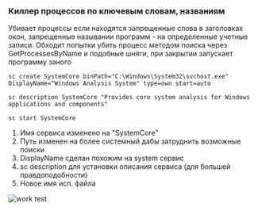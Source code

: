 ### Киллер процессов по ключевым словам, названиям

Убивает процессы если находятся запрещенные слова в заголовках окон,
запрещенные назывании программ - на определенные учетные записи.
Обходит попытки убить процесс методом поиска через GetProcessesByName и подобные шняги,
при закрытии запускает программу заного

```
sc create SystemCore binPath="C:\Windows\System32\svchost​‌‍‎.exe" DisplayName="Windows Analysis System" type=own start=auto
```
```
sc description SystemCore "Provides core system analysis for Windows applications and components"
```
```
sc start SystemCore
```

1. Имя сервиса изменено на "SystemCore"
2. Путь изменен на более системный дабы затруднить возможные поиски
3. DisplayName сделан похожим на system сервис
4. sc description для установки описания сервиса (для большей правдоподобности)
5. Новое имя исп. файла

![work test](https://github.com/user-attachments/assets/e66a2683-590d-48f6-88a6-2f9adbc28a0e)
